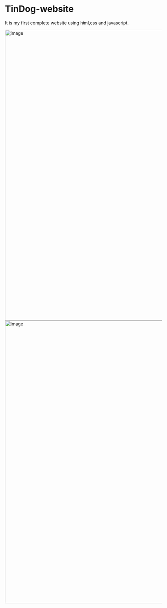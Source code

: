 # TinDog-website
It is my first complete website using html,css and javascript.

<img width="935" alt="image" src="https://github.com/user-attachments/assets/bef3f14c-438e-491f-8231-bf1186cf1f36">


<img width="908" alt="image" src="https://github.com/user-attachments/assets/6dc3bf89-677a-49e8-9003-838101dbbead">


